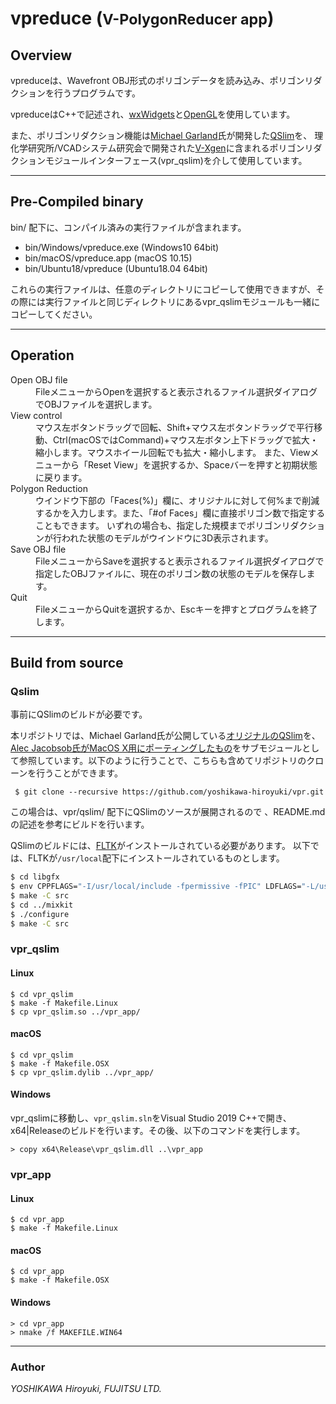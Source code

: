 # vpreduce (<small>V-PolygonReducer app</small>)

## Overview
vpreduceは、Wavefront OBJ形式のポリゴンデータを読み込み、ポリゴンリダクションを行うプログラムです。

vpreduceはC++で記述され、[wxWidgets](https://www.wxwidgets.org)と[OpenGL](https://www.opengl.org)を使用しています。

また、ポリゴンリダクション機能は[Michael Garland](https://mgarland.org)氏が開発した[QSlim](https://mgarland.org/software/qslim.html)を、
理化学研究所/VCADシステム研究会で開発された[V-Xgen](http://vcad-hpsv.riken.jp/jp/release_software/V-Xgen/)に含まれるポリゴンリダクションモジュールインターフェース(vpr_qslim)を介して使用しています。

---

## Pre-Compiled binary
bin/ 配下に、コンパイル済みの実行ファイルが含まれます。
- bin/Windows/vpreduce.exe  (Windows10 64bit)
- bin/macOS/vpreduce.app  (macOS 10.15)
- bin/Ubuntu18/vpreduce  (Ubuntu18.04 64bit)

これらの実行ファイルは、任意のディレクトリにコピーして使用できますが、その際には実行ファイルと同じディレクトリにあるvpr_qslimモジュールも一緒にコピーしてください。

---

## Operation
<dl>
<dt>Open OBJ file</dt>
<dd>FileメニューからOpenを選択すると表示されるファイル選択ダイアログでOBJファイルを選択します。</dd>
<dt>View control</dt>
<dd>マウス左ボタンドラッグで回転、Shift+マウス左ボタンドラッグで平行移動、Ctrl(macOSではCommand)+マウス左ボタン上下ドラッグで拡大・縮小します。マウスホイール回転でも拡大・縮小します。
また、Viewメニューから「Reset View」を選択するか、Spaceバーを押すと初期状態に戻ります。</dd>
<dt>Polygon Reduction</dt>
<dd>ウインドウ下部の「Faces(%)」欄に、オリジナルに対して何%まで削減するかを入力します。また、「#of Faces」欄に直接ポリゴン数で指定することもできます。
いずれの場合も、指定した規模までポリゴンリダクションが行われた状態のモデルがウインドウに3D表示されます。
</dd>
<dt>Save OBJ file</dt>
<dd>FileメニューからSaveを選択すると表示されるファイル選択ダイアログで指定したOBJファイルに、現在のポリゴン数の状態のモデルを保存します。</dd>
<dt>Quit</dt>
<dd>FileメニューからQuitを選択するか、Escキーを押すとプログラムを終了します。</dd>
</dl>

---

## Build from source
### Qslim
事前にQSlimのビルドが必要です。

本リポジトリでは、Michael Garland氏が公開している[オリジナルのQSlim](https://mgarland.org/software/qslim.html)を、[Alec Jacobsob氏がMacOS X用にポーティングしたもの](https://github.com/alecjacobson/qslim)をサブモジュールとして参照しています。以下のように行うことで、こちらも含めてリポジトリのクローンを行うことができます。
```
 $ git clone --recursive https://github.com/yoshikawa-hiroyuki/vpr.git
```
この場合は、vpr/qslim/ 配下にQSlimのソースが展開されるので
、README.mdの記述を参考にビルドを行います。

QSlimのビルドには、[FLTK](https://www.fltk.org/)がインストールされている必要があります。
以下では、FLTKが`/usr/local`配下にインストールされているものとします。
```bash
$ cd libgfx
$ env CPPFLAGS="-I/usr/local/include -fpermissive -fPIC" LDFLAGS="-L/usr/local/lib" ./configure
$ make -C src
$ cd ../mixkit
$ ./configure
$ make -C src
```


### vpr_qslim
#### Linux
```
$ cd vpr_qslim
$ make -f Makefile.Linux
$ cp vpr_qslim.so ../vpr_app/
```

#### macOS
```
$ cd vpr_qslim
$ make -f Makefile.OSX
$ cp vpr_qslim.dylib ../vpr_app/
```

#### Windows
vpr_qslimに移動し、`vpr_qslim.sln`をVisual Studio 2019 C++で開き、x64|Releaseのビルドを行います。その後、以下のコマンドを実行します。
```
> copy x64\Release\vpr_qslim.dll ..\vpr_app
```

### vpr_app
#### Linux
```
$ cd vpr_app
$ make -f Makefile.Linux
```

#### macOS
```
$ cd vpr_app
$ make -f Makefile.OSX
```

#### Windows
```
> cd vpr_app
> nmake /f MAKEFILE.WIN64
```

---

### Author
_YOSHIKAWA Hiroyuki, FUJITSU LTD._
